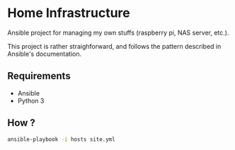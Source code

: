 # Home Infrastructure

Ansible project for managing my own stuffs (raspberry pi, NAS server, etc.).

This project is rather straighforward, and follows the pattern described in Ansible's documentation.

## Requirements

- Ansible
- Python 3

## How ?

```bash
ansible-playbook -i hosts site.yml
```
